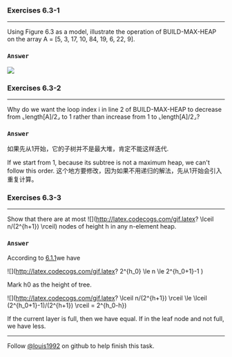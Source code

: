 ### Exercises 6.3-1
***
Using Figure 6.3 as a model, illustrate the operation of BUILD-MAX-HEAP on the array A = [5, 3, 17, 10, 84, 19, 6, 22, 9].



### `Answer`
![](./repo/s3/1.png)


### Exercises 6.3-2
***
Why do we want the loop index i in line 2 of BUILD-MAX-HEAP to decrease from ⌞length[A]/2⌟ to 1 rather than increase from 1 to ⌞length[A]/2⌟?


### `Answer`
如果先从1开始，它的子树并不是最大堆，肯定不能这样迭代.

If we start from 1, because its subtree is not a maximum heap, we can't follow this order.
这个地方要修改，因为如果不用递归的解法，先从1开始会引入重复计算。

### Exercises 6.3-3
***
Show that there are at most ![](http://latex.codecogs.com/gif.latex? \\lceil n/\(2^{h+1}\) \\rceil) nodes of height h in any n-element heap.

### `Answer`
According to [6.1.1](./6.1.md)we have

![](http://latex.codecogs.com/gif.latex? 2^{h_0} \\le n \\le 2^{h_0+1}-1 )

Mark h0 as the height of tree.

![](http://latex.codecogs.com/gif.latex? \\lceil n/\(2^{h+1}\) \\rceil \\le \\lceil \(2^{h_0+1}-1\)/\(2^{h+1}\) \\rceil = 2^{h_0-h})

If the current layer is full, then we have equal. If in the leaf node and not full, we have less.

***
Follow [@louis1992](https://github.com/gzc) on github to help finish this task.

